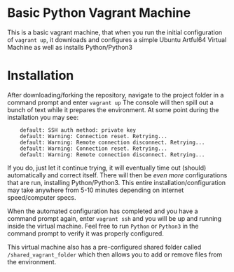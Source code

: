 # Basic Python Vagrant Machine
This is a basic vagrant machine, that when you run the initial configuration of `vagrant up`, it downloads and configures a simple Ubuntu Artful64 Virtual Machine as well as installs Python/Python3

# Installation
After downloading/forking the repository, navigate to the project folder in a command prompt and enter `vagrant up` The console will then spill out a bunch of text while it prepares the environment. At some point during the installation you may see:

```
    default: SSH auth method: private key
    default: Warning: Connection reset. Retrying...
    default: Warning: Remote connection disconnect. Retrying...
    default: Warning: Connection reset. Retrying...
    default: Warning: Remote connection disconnect. Retrying...
```

If you do, just let it continue trying, it will eventually time out (should) automatically and correct itself.  There will then be *even more* configurations that are run, installing Python/Python3.  This entire installation/configuration may take anywhere from 5-10 minutes depending on internet speed/computer specs.

When the automated configuration has completed and you have a command prompt again, enter `vagrant ssh` and you will be up and running inside the virtual machine. Feel free to run `Python` or `Python3` in the command prompt to verify it was properly configured.

This virtual machine also has a pre-configured shared folder called `/shared_vagrant_folder` which then allows you to add or remove files from the environment.